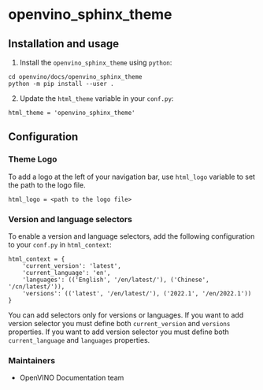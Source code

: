 # openvino_sphinx_theme

## Installation and usage

1. Install the `openvino_sphinx_theme` using `python`:
```
cd openvino/docs/openvino_sphinx_theme
python -m pip install --user .
```

2. Update the `html_theme` variable in your `conf.py`:

```
html_theme = 'openvino_sphinx_theme'
```

## Configuration

### Theme Logo

To add a logo at the left of your navigation bar, use `html_logo` variable to set the path to the logo file.

```
html_logo = <path to the logo file>
```

### Version and language selectors

To enable a version and language selectors, add the following configuration to your `conf.py` in `html_context`:

```
html_context = {
    'current_version': 'latest',
    'current_language': 'en',
    'languages': (('English', '/en/latest/'), ('Chinese', '/cn/latest/')),
    'versions': (('latest', '/en/latest/'), ('2022.1', '/en/2022.1'))
}
```

You can add selectors only for versions or languages.
If you want to add version selector you must define both `current_version` and `versions` properties.
If you want to add version selector you must define both `current_language` and `languages` properties.


### Maintainers

* OpenVINO Documentation team
